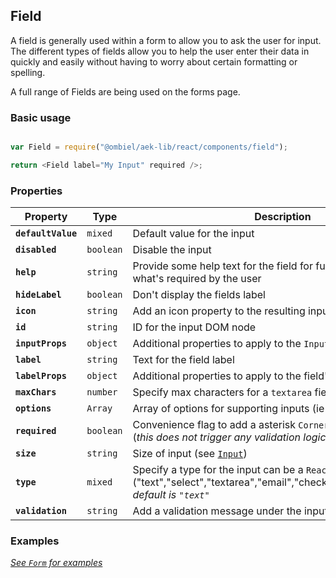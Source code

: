 ## Field

A field is generally used within a form to allow you to ask the user for input. The different types of fields allow you to help the user enter their data in quickly and easily without having to worry about certain formatting or spelling.

A full range of Fields are being used on the forms page.

### Basic usage


``` javascript

var Field = require("@ombiel/aek-lib/react/components/field");

return <Field label="My Input" required />;

```

### Properties

Property            | Type      | Description 
--------------------|-----------| -----------
**`defaultValue`**  | `mixed`   | Default value for the input
**`disabled`**      | `boolean` | Disable the input
**`help`**          | `string`  | Provide some help text for the field for further explanation of what's required by the user
**`hideLabel`**     | `boolean` | Don't display the fields label
**`icon`**          | `string`  | Add an icon property to the resulting input component
**`id`**            | `string`  | ID for the input DOM node
**`inputProps`**    | `object`  | Additional properties to apply to the `Input` element
**`label`**         | `string`  | Text for the field label
**`labelProps`**    | `object`  | Additional properties to apply to the field's `label` element
**`maxChars`**      | `number`  | Specify max characters for a `textarea` field
**`options`**       | `Array`   | Array of options for supporting inputs (ie `select`)
**`required`**      | `boolean` | Convenience flag to add a asterisk `Corner` label to the input (_this does not trigger any validation logic on its own_)
**`size`**          | `string`  | Size of input (see [`Input`](input))
**`type`**          | `mixed`   | Specify a type for the input can be a `ReactComponent` or a string ("text","select","textarea","email","checkbox","toggle","slider") _default is `"text"`_
**`validation`**    | `string`  | Add a validation message under the input


### Examples

_[See `Form` for examples](form)_
